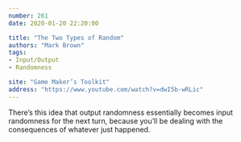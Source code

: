 ```yaml
---
number: 261
date: 2020-01-20 22:20:00

title: "The Two Types of Random"
authors: "Mark Brown"
tags:
- Input/Output
- Randomness

site: "Game Maker’s Toolkit"
address: "https://www.youtube.com/watch?v=dwI5b-wRLic"
---
```


There’s this idea that output randomness essentially becomes input randomness for the next turn, because you’ll be dealing with the consequences of whatever just happened.
